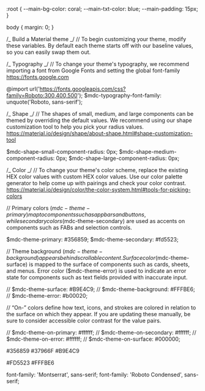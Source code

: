 :root {
--main-bg-color: coral;
--main-txt-color: blue;
--main-padding: 15px;
}

body {
margin: 0;
}

/_ Build a Material theme _/
// To begin customizing your theme, modify these variables. By default each theme starts off with our baseline values, so you can easily swap them out.

/_ Typography _/
// To change your theme's typography, we recommend importing a font from Google Fonts and setting the global font-family https://fonts.google.com

@import url('https://fonts.googleapis.com/css?family=Roboto:300,400,500');
\$mdc-typography-font-family: unquote('Roboto, sans-serif');

/_ Shape _/
// The shapes of small, medium, and large components can be themed by overriding the default values. We recommend using our shape customization tool to help you pick your radius values. https://material.io/design/shape/about-shape.html#shape-customization-tool

$mdc-shape-small-component-radius: 0px;
$mdc-shape-medium-component-radius: 0px;
\$mdc-shape-large-component-radius: 0px;

/_ Color _/
// To change your theme's color scheme, replace the existing HEX color values with custom HEX color values. Use our color palette generator to help come up with pairings and check your color contrast. https://material.io/design/color/the-color-system.html#tools-for-picking-colors

// Primary colors ($mdc-theme-primary) map to components such as app bars and buttons, while secondary colors ($mdc-theme-secondary) are used as accents on components such as FABs and selection controls.

$mdc-theme-primary: #356859;
$mdc-theme-secondary: #fd5523;

// Theme background ($mdc-theme-background) appears behind scrollable content. Surface color ($mdc-theme-surface) is mapped to the surface of components such as cards, sheets, and menus. Error color (\$mdc-theme-error) is used to indicate an error state for components such as text fields provided with inaccurate input.

// $mdc-theme-surface: #B9E4C9;
// $mdc-theme-background: #FFFBE6;
// \$mdc-theme-error: #b00020;

// “On-” colors define how text, icons, and strokes are colored in relation to the surface on which they appear. If you are updating these manually, be sure to consider accessible color contrast for the value pairs.

// $mdc-theme-on-primary: #ffffff;
// $mdc-theme-on-secondary: #ffffff;
// $mdc-theme-on-error: #ffffff;
// $mdc-theme-on-surface: #000000;

#356859
#37966F
#B9E4C9

#FD5523
#FFFBE6

font-family: 'Montserrat', sans-serif;
font-family: 'Roboto Condensed', sans-serif;

